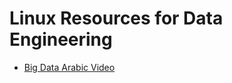 # Linux Resources for Data Engineering

- [Big Data Arabic Video](https://www.youtube.com/watch?v=gojeTqXdBH0&t=8407s)

